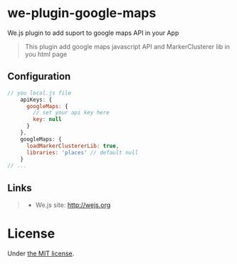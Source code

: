 # we-plugin-google-maps

We.js plugin to add suport to google maps API in your App

> This plugin add google maps javascript API and MarkerClusterer lib in you html page

## Configuration

```js
// you local.js file
    apiKeys: {
      googleMaps: {
        // set your api key here
        key: null
      }
    },
    googleMaps: {
      loadMarkerClustererLib: true,
      libraries: 'places' // default null
    }
// ...
```

## Links

> * We.js site: http://wejs.org

# License

Under [the MIT license](https://github.com/wejs/we/blob/master/LICENSE.md).